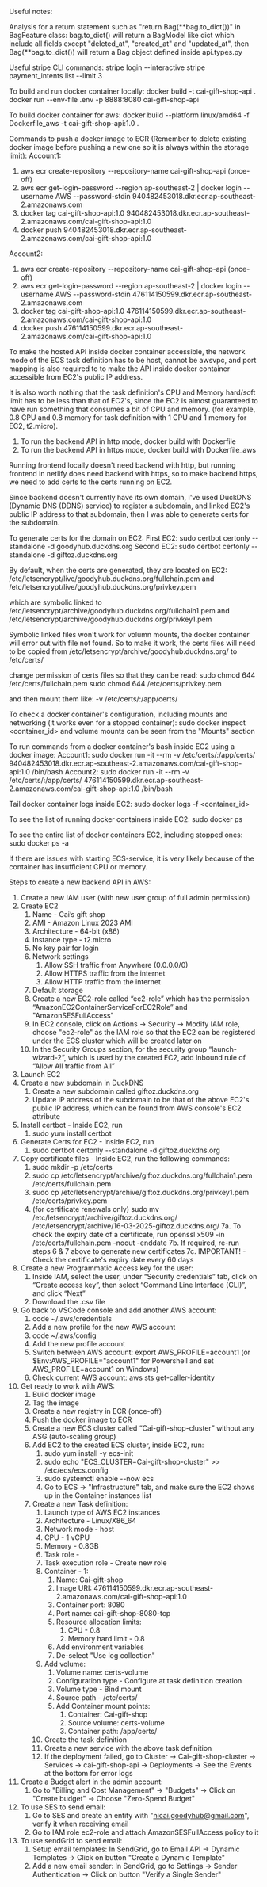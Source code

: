 Useful notes:

Analysis for a return statement such as "return Bag(**bag.to_dict())" in BagFeature class:
bag.to_dict() will return a BagModel like dict which include all fields except "deleted_at", "created_at" and "updated_at",
then Bag(**bag.to_dict()) will return a Bag object defined inside api.types.py

Useful stripe CLI commands:
stripe login --interactive
stripe payment_intents list --limit 3

To build and run docker container locally:
docker build -t cai-gift-shop-api .
docker run --env-file .env -p 8888:8080 cai-gift-shop-api

To build docker container for aws:
docker build --platform linux/amd64 -f Dockerfile_aws -t cai-gift-shop-api:1.0 .

Commands to push a docker image to ECR (Remember to delete existing docker image before pushing a new one so it is always within the storage limit):
Account1:
1. aws ecr create-repository --repository-name cai-gift-shop-api (once-off)
2. aws ecr get-login-password --region ap-southeast-2 | docker login --username AWS --password-stdin 940482453018.dkr.ecr.ap-southeast-2.amazonaws.com
3. docker tag cai-gift-shop-api:1.0 940482453018.dkr.ecr.ap-southeast-2.amazonaws.com/cai-gift-shop-api:1.0
4. docker push 940482453018.dkr.ecr.ap-southeast-2.amazonaws.com/cai-gift-shop-api:1.0

Account2:
1. aws ecr create-repository --repository-name cai-gift-shop-api (once-off)
2. aws ecr get-login-password --region ap-southeast-2 | docker login --username AWS --password-stdin 476114150599.dkr.ecr.ap-southeast-2.amazonaws.com
3. docker tag cai-gift-shop-api:1.0 476114150599.dkr.ecr.ap-southeast-2.amazonaws.com/cai-gift-shop-api:1.0
4. docker push 476114150599.dkr.ecr.ap-southeast-2.amazonaws.com/cai-gift-shop-api:1.0

To make the hosted API inside docker container accessible, the network mode
of the ECS task definition has to be host, cannot be awsvpc, and port mapping
is also required to to make the API inside docker container accessible from
EC2's public IP address.

It is also worth nothing that the task definition's CPU and Memory hard/soft limit
has to be less than that of EC2's, since the EC2 is almost guaranteed to have run
something that consumes a bit of CPU and memory. (for example, 0.8 CPU and 0.8 memory
for task definition with 1 CPU and 1 memory for EC2, t2.micro).

1. To run the backend API in http mode, docker build with Dockerfile
2. To run the backend API in https mode, docker build with Dockerfile_aws

Running frontend locally doesn't need backend with http, but
running frontend in netlify does need backend with https, so
to make backend https, we need to add certs to the certs running on EC2.

Since backend doesn't currently have its own domain, I've used DuckDNS (Dynamic DNS (DDNS) service)
to register a subdomain, and linked EC2's public IP address to that subdomain,
then I was able to generate certs for the subdomain.

To generate certs for the domain on EC2:
First EC2:
sudo certbot certonly --standalone -d goodyhub.duckdns.org
Second EC2:
sudo certbot certonly --standalone -d giftoz.duckdns.org

By default, when the certs are generated, they are located on EC2:
/etc/letsencrypt/live/goodyhub.duckdns.org/fullchain.pem and
/etc/letsencrypt/live/goodyhub.duckdns.org/privkey.pem

which are symbolic linked to /etc/letsencrypt/archive/goodyhub.duckdns.org/fullchain1.pem and /etc/letsencrypt/archive/goodyhub.duckdns.org/privkey1.pem

Symbolic linked files won't work for volumn mounts, the docker container will error out with file not found.
So to make it work, the certs files will need to be copied from /etc/letsencrypt/archive/goodyhub.duckdns.org/ to /etc/certs/

change permission of certs files so that they can be read:
sudo chmod 644 /etc/certs/fullchain.pem
sudo chmod 644 /etc/certs/privkey.pem

and then mount them like:
-v /etc/certs/:/app/certs/

To check a docker container's configuration, including mounts and networking (it works even for a stopped container):
sudo docker inspect <container_id> and volume mounts can be seen from the "Mounts" section

To run commands from a docker container's bash inside EC2 using a docker image:
Account1:
sudo docker run -it --rm -v /etc/certs/:/app/certs/ 940482453018.dkr.ecr.ap-southeast-2.amazonaws.com/cai-gift-shop-api:1.0 /bin/bash
Account2:
sudo docker run -it --rm -v /etc/certs/:/app/certs/ 476114150599.dkr.ecr.ap-southeast-2.amazonaws.com/cai-gift-shop-api:1.0 /bin/bash

Tail docker container logs inside EC2:
sudo docker logs -f <container_id>

To see the list of running docker containers inside EC2:
sudo docker ps

To see the entire list of docker containers EC2, including stopped ones:
sudo docker ps -a

If there are issues with starting ECS-service, it is very likely because of the container has insufficient CPU or memory.

Steps to create a new backend API in AWS:
1. Create a new IAM user (with new user group of full admin permission)
2. Create EC2
    1. Name - Cai’s gift shop
    2. AMI - Amazon Linux 2023 AMI
    3. Architecture - 64-bit (x86)
    4. Instance type - t2.micro
    5. No key pair for login
    6. Network settings
        1. Allow SSH traffic from Anywhere (0.0.0.0/0)
        2. Allow HTTPS traffic from the internet
        3. Allow HTTP traffic from the internet
    7. Default storage
    8. Create a new EC2-role called “ec2-role” which has the permission “AmazonEC2ContainerServiceForEC2Role” and "AmazonSESFullAccess"
    9. In EC2 console, click on Actions -> Security -> Modify IAM role, choose "ec2-role" as the IAM role so that the EC2 can be registered under the ECS cluster which will be created later on
    10. In the Security Groups section, for the security group “launch-wizard-2”, which is used by the created EC2, add Inbound rule of “Allow All traffic from All”
3. Launch EC2
4. Create a new subdomain in DuckDNS
    1. Create a new subdomain called giftoz.duckdns.org
    2. Update IP address of the subdomain to be that of the above EC2's public IP address, which can be found from AWS console's EC2 attribute
5. Install certbot - Inside EC2, run
    1. sudo yum install certbot
6. Generate Certs for EC2 - Inside EC2, run
    1. sudo certbot certonly --standalone -d giftoz.duckdns.org
7. Copy certificate files - Inside EC2, run the following commands:
    1. sudo mkdir -p /etc/certs
    2. sudo cp /etc/letsencrypt/archive/giftoz.duckdns.org/fullchain1.pem /etc/certs/fullchain.pem
    3. sudo cp /etc/letsencrypt/archive/giftoz.duckdns.org/privkey1.pem /etc/certs/privkey.pem
    4. (for certificate renewals only) sudo mv /etc/letsencrypt/archive/giftoz.duckdns.org/ /etc/letsencrypt/archive/16-03-2025-giftoz.duckdns.org/
7a. To check the expiry date of a certificate, run
    openssl x509 -in /etc/certs/fullchain.pem -noout -enddate
7b. If required, re-run steps 6 & 7 above to generate new certificates
7c. IMPORTANT! - Check the certificate's expiry date every 60 days
8. Create a new Programmatic Access key for the user:
    1. Inside IAM, select the user, under “Security credentials” tab, click on “Create access key”, then select “Command Line Interface (CLI)”, and click “Next”
    2. Download the .csv file
9. Go back to VSCode console and add another AWS account:
    1. code ~/.aws/credentials
    2. Add a new profile for the new AWS account
    3. code ~/.aws/config
    4. Add the new profile account
    5. Switch between AWS account: export AWS_PROFILE=account1 (or $Env:AWS_PROFILE="account1" for Powershell and set AWS_PROFILE=account1 on Windows)
    6. Check current AWS account: aws sts get-caller-identity
10. Get ready to work with AWS:
    1. Build docker image
    2. Tag the image
    3. Create a new registry in ECR (once-off)
    4. Push the docker image to ECR
    5. Create a new ECS cluster called “Cai-gift-shop-cluster” without any ASG (auto-scaling group)
    6. Add EC2 to the created ECS cluster, inside EC2, run:
        1. sudo yum install -y ecs-init
        2. sudo echo "ECS_CLUSTER=Cai-gift-shop-cluster" >> /etc/ecs/ecs.config
        3. sudo systemctl enable --now ecs
        4. Go to ECS -> "Infrastructure" tab, and make sure the EC2 shows up in the Container instances list
    7. Create a new Task definition:
        1. Launch type of AWS EC2 instances
        2. Architecture - Linux/X86_64
        3. Network mode - host
        4. CPU - 1 vCPU
        5. Memory - 0.8GB
        6. Task role -
        7. Task execution role - Create new role
        8. Container - 1:
            1. Name: Cai-gift-shop
            2. Image URI: 476114150599.dkr.ecr.ap-southeast-2.amazonaws.com/cai-gift-shop-api:1.0
            3. Container port: 8080
            4. Port name: cai-gift-shop-8080-tcp
            5. Resource allocation limits:
                1. CPU - 0.8
                2. Memory hard limit - 0.8
            6. Add environment variables
            7. De-select "Use log collection"
        9. Add volume:
            1. Volume name: certs-volume
            2. Configuration type - Configure at task definition creation
            3. Volume type - Bind mount
            4. Source path - /etc/certs/
            5. Add Container mount points:
                1. Container: Cai-gift-shop
                2. Source volume: certs-volume
                3. Container path: /app/certs/
        10. Create the task definition
        11. Create a new service with the above task definition
        12. If the deployment failed, go to Cluster -> Cai-gift-shop-cluster -> Services -> cai-gift-shop-api -> Deployments -> See the Events at the bottom for error logs
11. Create a Budget alert in the admin account:
    1. Go to "Billing and Cost Management" -> "Budgets" -> Click on "Create budget" -> Choose "Zero-Spend Budget"
12. To use SES to send email:
    1. Go to SES and create an entity with "nicai.goodyhub@gmail.com", verify it when receiving email
    2. Go to IAM role ec2-role and attach AmazonSESFullAccess policy to it
13. To use sendGrid to send email:
    1. Setup email templates: In SendGrid, go to Email API -> Dynamic Templates -> Click on button "Create a Dynamic Template"
    2. Add a new email sender: In SendGrid, go to Settings -> Sender Authentication -> Click on button "Verify a Single Sender"
